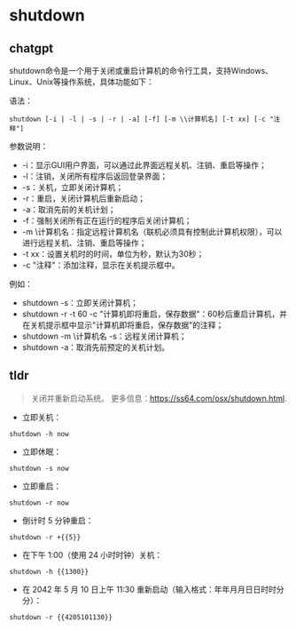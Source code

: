 # shutdown 
## chatgpt 
shutdown命令是一个用于关闭或重启计算机的命令行工具，支持Windows、Linux、Unix等操作系统，具体功能如下：

语法：
```
shutdown [-i | -l | -s | -r | -a] [-f] [-m \\计算机名] [-t xx] [-c "注释"]
```

参数说明：

- -i：显示GUI用户界面，可以通过此界面远程关机、注销、重启等操作；
- -l：注销，关闭所有程序后返回登录界面；
- -s：关机，立即关闭计算机；
- -r：重启，关闭计算机后重新启动；
- -a：取消先前的关机计划；
- -f：强制关闭所有正在运行的程序后关闭计算机；
- -m \\计算机名：指定远程计算机名（联机必须具有控制此计算机权限），可以进行远程关机、注销、重启等操作；
- -t xx：设置关机时的时间，单位为秒，默认为30秒；
- -c "注释"：添加注释，显示在关机提示框中。

例如：
- shutdown -s：立即关闭计算机；
- shutdown -r -t 60 -c "计算机即将重启，保存数据"：60秒后重启计算机，并在关机提示框中显示"计算机即将重启，保存数据"的注释；
- shutdown -m \\计算机名 -s：远程关闭计算机；
- shutdown -a：取消先前预定的关机计划。 

## tldr 
 
> 关闭并重新启动系统。
> 更多信息：<https://ss64.com/osx/shutdown.html>.

- 立即关机：

`shutdown -h now`

- 立即休眠：

`shutdown -s now`

- 立即重启：

`shutdown -r now`

- 倒计时 5 分钟重启：

`shutdown -r +{{5}}`

- 在下午 1:00（使用 24 小时时钟）关机：

`shutdown -h {{1300}}`

- 在 2042 年 5 月 10 日上午 11:30 重新启动（输入格式：年年月月日日时时分分）：

`shutdown -r {{4205101130}}`

